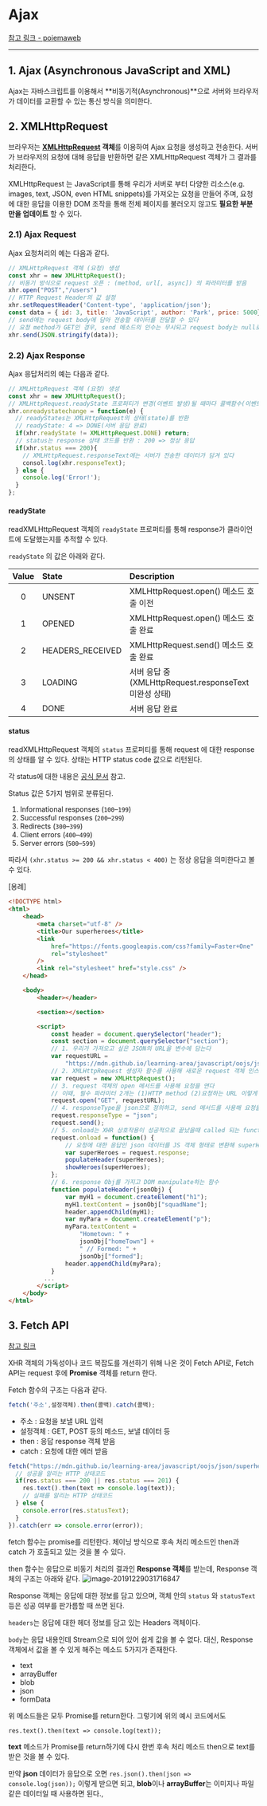 # Ajax

[참고 링크 - poiemaweb](https://poiemaweb.com/js-ajax)

---

## 1. Ajax (Asynchronous JavaScript and XML)

Ajax는 자바스크립트를 이용해서 **비동기적(Asynchronous)**으로 서버와 브라우저가 데이터를 교환할 수 있는 통신 방식을 의미한다.



## 2. XMLHttpRequest
브라우저는 **[XMLHttpRequest](https://developer.mozilla.org/en-US/docs/Web/API/XMLHttpRequest) 객체**를 이용하여 Ajax 요청을 생성하고 전송한다. 서버가 브라우저의 요청에 대해 응답을 반환하면 같은 XMLHttpRequest 객체가 그 결과를 처리한다.

XMLHttpRequest 는 JavaScript를 통해 우리가 서버로 부터 다양한 리소스(e.g. images, text, JSON, even HTML snippets)를 가져오는 요청을 만들어 주며, 요청에 대한 응답을 이용한 DOM 조작을 통해 전체 페이지를 불러오지 않고도 **필요한 부분만을 업데이트** 할 수 있다.

### 2.1) Ajax Request

Ajax 요청처리의 예는 다음과 같다.

```js
// XMLHttpRequest 객체 (요청) 생성
const xhr = new XMLHttpRequest();
// 비동기 방식으로 request 오픈 : (method, url[, async]) 의 파라미터를 받음
xhr.open("POST","/users")
// HTTP Request Header의 값 설정
xhr.setRequestHeader('Content-type', 'application/json');
const data = { id: 3, title: 'JavaScript', author: 'Park', price: 5000};
// send에는 request body에 담아 전송할 데이터를 전달할 수 있다
// 요청 method가 GET인 경우, send 메소드의 인수는 무시되고 request body는 null로 설정된다.
xhr.send(JSON.stringify(data));
```

### 2.2) Ajax Response

Ajax 응답처리의 예는 다음과 같다.

```js
// XMLHttpRequest 객체 (요청) 생성
const xhr = new XMLHttpRequest();
// XMLHttpRequest.readyState 프로퍼티가 변경(이벤트 발생)될 때마다 콜백함수(이벤트 핸들러)를 호출한다.
xhr.onreadystatechange = function(e) {
  // readyStates는 XMLHttpRequest의 상태(state)를 반환
  // readyState: 4 => DONE(서버 응답 완료)
  if(xhr.readyState != XMLHttpRequest.DONE) return;
  // status는 response 상태 코드를 반환 : 200 => 정상 응답
  if(xhr.status === 200){
    // XMLHttpRequest.responseText에는 서버가 전송한 데이터가 담겨 있다
    consol.log(xhr.responseText);
  } else {
    console.log('Error!');
  }
};
```

#### readyState

readXMLHttpRequest 객체의 `readyState` 프로퍼티를 통해 response가 클라이언트에 도달했는지를 추적할 수 있다.

`readyState` 의 값은 아래와 같다.

| Value | State            | Description                                           |
| :---: | :--------------- | :---------------------------------------------------- |
|   0   | UNSENT           | XMLHttpRequest.open() 메소드 호출 이전                |
|   1   | OPENED           | XMLHttpRequest.open() 메소드 호출 완료                |
|   2   | HEADERS_RECEIVED | XMLHttpRequest.send() 메소드 호출 완료                |
|   3   | LOADING          | 서버 응답 중(XMLHttpRequest.responseText 미완성 상태) |
|   4   | DONE             | 서버 응답 완료                                        |
#### status

readXMLHttpRequest 객체의 `status` 프로퍼티를 통해 request 에 대한 response 의 상태를 알 수 있다. 상태는 HTTP status code 값으로 리턴된다.

각 status에 대한 내용은 [공식 문서](https://developer.mozilla.org/en-US/docs/Web/HTTP/Status) 참고.

Status 값은 5가지 범위로 분류된다.

1. Informational responses (`100`–`199`)
2. Successful responses (`200`–`299`)
3. Redirects (`300`–`399`)
4. Client errors (`400`–`499`)
5. Server errors (`500`–`599`)

따라서 `(xhr.status >= 200 && xhr.status < 400)` 는 정상 응답을 의미한다고 볼 수 있다.

[용례]

```html
<!DOCTYPE html>
<html>
    <head>
        <meta charset="utf-8" />
        <title>Our superheroes</title>
        <link
            href="https://fonts.googleapis.com/css?family=Faster+One"
            rel="stylesheet"
        />
        <link rel="stylesheet" href="style.css" />
    </head>

    <body>
        <header></header>

        <section></section>

        <script>
            const header = document.querySelector("header");
            const section = document.querySelector("section");
            // 1. 우리가 가져오고 싶은 JSON의 URL을 변수에 담는다
            var requestURL =
                "https://mdn.github.io/learning-area/javascript/oojs/json/superheroes.json";
            // 2. XMLHttpRequest 생성자 함수를 사용해 새로운 request 객체 인스턴스를 만든다
            var request = new XMLHttpRequest();
            // 3. request 객체의 open 메서드를 사용해 요청을 연다
            // 이때, 필수 파라미터 2개는 (1)HTTP method (2)요청하는 URL 이렇게 2개이다
            request.open("GET", requestURL);
            // 4. responseType을 json으로 정의하고, send 메서드를 사용해 요청을 전송한다
            request.responseType = "json";
            request.send();
            // 5. onload는 XHR 상호작용이 성공적으로 끝났을때 called 되는 function이다. 즉, request.response를 보장한다
            request.onload = function() {
                // 요청에 대한 응답인 json 데이터를 JS 객체 형태로 변환해 superHeroes 변수에 저장한다
                var superHeroes = request.response;
                populateHeader(superHeroes);
                showHeroes(superHeroes);
            };
          	// 6. response Obj를 가지고 DOM manipulate하는 함수
            function populateHeader(jsonObj) {
                var myH1 = document.createElement("h1");
                myH1.textContent = jsonObj["squadName"];
                header.appendChild(myH1);
                var myPara = document.createElement("p");
                myPara.textContent =
                    "Hometown: " +
                    jsonObj["homeTown"] +
                    " // Formed: " +
                    jsonObj["formed"];
                header.appendChild(myPara);
            }
          ...
        </script>
    </body>
</html>

```



## 3. Fetch API

[참고 링크](https://www.zerocho.com/category/HTML&DOM/post/595b4bc97cafe885540c0c1c)

XHR 객체의 가독성이나 코드 복잡도를 개선하기 위해 나온 것이 Fetch API로, Fetch API는 request 후에 **Promise** 객체를 return 한다.

Fetch 함수의 구조는 다음과 같다.

```js
fetch('주소',설정객체).then(콜백).catch(콜백);
```

- 주소 : 요청을 보낼 URL 입력
- 설정객체 :  GET, POST 등의 메소드, 보낼 데이터 등
- then : 응답 response 객체 받음
- catch : 요청에 대한 에러 받음

```js
fetch("https://mdn.github.io/learning-area/javascript/oojs/json/superheroes.json").then((res) => {
  // 성공을 알리는 HTTP 상태코드
  if(res.status === 200 || res.status === 201) {
    res.text().then(text => console.log(text));
    // 실패를 알리는 HTTP 상태코드
  } else {
    console.error(res.statusText);
  }
}).catch(err => console.error(error));
```
fetch 함수는 promise를 리턴한다. 체이닝 방식으로 후속 처리 메소드인 then과 catch 가 호출되고 있는 것을 볼 수 있다.

then 함수는 응답으로 비동기 처리의 결과인 **Response 객체**를 받는데, Response 객체의 구조는 아래와 같다.
 ![image-20191229031716847](../../REACT_study/Udemy/images/image-20191229031716847.png)

Response 객체는 응답에 대한 정보를 담고 있으며, 객체 안의 `status` 와 `statusText` 등은 성공 여부를 판가름할 때 쓰면 된다.

`headers`는 응답에 대한 헤더 정보를 담고 있는 Headers 객체이다.

`body`는 응답 내용인데 Stream으로 되어 있어 쉽게 값을 볼 수 없다. 대신, Response 객체에서 값을 볼 수 있게 해주는 메소드 5가지가 존재한다.

- text
- arrayBuffer
- blob
- json
- formData

위 메소드들은 모두 Promise를 return한다. 그렇기에 위의 예시 코드에서도

`res.text().then(text => console.log(text));`

**text** 메소드가 Promise를 return하기에 다시 한번 후속 처리 메소드 then으로 text를 받은 것을 볼 수 있다.

만약 **json** 데이터가 응답으로 오면 `res.json().then(json => console.log(json));` 이렇게 받으면 되고, **blob**이나 **arrayBuffer**는 이미지나 파일같은 데이터일 때 사용하면 된다.,

